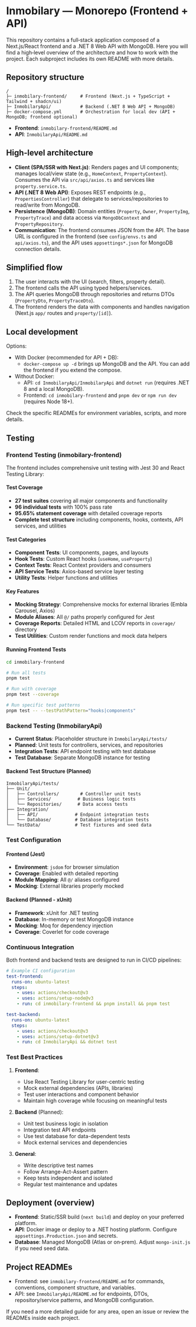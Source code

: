 # Inmobilary — Monorepo (Frontend + API)

This repository contains a full‑stack application composed of a Next.js/React frontend and a .NET 8 Web API with MongoDB. Here you will find a high‑level overview of the architecture and how to work with the project. Each subproject includes its own README with more details.

## Repository structure

```
/
├─ inmobilary-frontend/     # Frontend (Next.js + TypeScript + Tailwind + shadcn/ui)
├─ InmobilaryApi/           # Backend (.NET 8 Web API + MongoDB)
├─ docker-compose.yml       # Orchestration for local dev (API + MongoDB; frontend optional)
```

- **Frontend**: `inmobilary-frontend/README.md`
- **API**: `InmobilaryApi/README.md`

## High‑level architecture

- **Client (SPA/SSR with Next.js)**: Renders pages and UI components; manages local/view state (e.g., `HomeContext`, `PropertyContext`). Consumes the API via `src/api/axios.ts` and services like `property.service.ts`.
- **API (.NET 8 Web API)**: Exposes REST endpoints (e.g., `PropertiesController`) that delegate to services/repositories to read/write from MongoDB.
- **Persistence (MongoDB)**: Domain entities (`Property`, `Owner`, `PropertyImg`, `PropertyTrace`) and data access via `MongoDbContext` and `PropertyRepository`.
- **Communication**: The frontend consumes JSON from the API. The base URL is configured in the frontend (see `config/envs.ts` and `api/axios.ts`), and the API uses `appsettings*.json` for MongoDB connection details.

## Simplified flow

1. The user interacts with the UI (search, filters, property detail).
2. The frontend calls the API using typed helpers/services.
3. The API queries MongoDB through repositories and returns DTOs (`PropertyDto`, `PropertyTraceDto`).
4. The frontend renders the data with components and handles navigation (Next.js `app/` routes and `property/[id]`).

## Local development

Options:

- With Docker (recommended for API + DB):
  - `docker-compose up -d` brings up MongoDB and the API. You can add the frontend if you extend the compose.
- Without Docker:
  - API: `cd InmobilaryApi/InmobilaryApi` and `dotnet run` (requires .NET 8 and a local MongoDB).
  - Frontend: `cd inmobilary-frontend` and `pnpm dev` or `npm run dev` (requires Node 18+).

Check the specific READMEs for environment variables, scripts, and more details.

## Testing

### Frontend Testing (inmobilary-frontend)
The frontend includes comprehensive unit testing with Jest 30 and React Testing Library:

#### Test Coverage
- **27 test suites** covering all major components and functionality
- **96 individual tests** with 100% pass rate
- **95.65% statement coverage** with detailed coverage reports
- **Complete test structure** including components, hooks, contexts, API services, and utilities

#### Test Categories
- **Component Tests**: UI components, pages, and layouts
- **Hook Tests**: Custom React hooks (`useHome`, `useProperty`)
- **Context Tests**: React Context providers and consumers
- **API Service Tests**: Axios-based service layer testing
- **Utility Tests**: Helper functions and utilities

#### Key Features
- **Mocking Strategy**: Comprehensive mocks for external libraries (Embla Carousel, Axios)
- **Module Aliases**: All `@/` paths properly configured for Jest
- **Coverage Reports**: Detailed HTML and LCOV reports in `coverage/` directory
- **Test Utilities**: Custom render functions and mock data helpers

#### Running Frontend Tests
```bash
cd inmobilary-frontend

# Run all tests
pnpm test

# Run with coverage
pnpm test --coverage

# Run specific test patterns
pnpm test -- --testPathPattern="hooks|components"
```

### Backend Testing (InmobilaryApi)
- **Current Status**: Placeholder structure in `InmobilaryApi/tests/`
- **Planned**: Unit tests for controllers, services, and repositories
- **Integration Tests**: API endpoint testing with test database
- **Test Database**: Separate MongoDB instance for testing

#### Backend Test Structure (Planned)
```
InmobilaryApi/tests/
├── Unit/
│   ├── Controllers/        # Controller unit tests
│   ├── Services/          # Business logic tests
│   └── Repositories/      # Data access tests
├── Integration/
│   ├── API/              # Endpoint integration tests
│   └── Database/         # Database integration tests
└── TestData/             # Test fixtures and seed data
```

### Test Configuration

#### Frontend (Jest)
- **Environment**: `jsdom` for browser simulation
- **Coverage**: Enabled with detailed reporting
- **Module Mapping**: All `@/` aliases configured
- **Mocking**: External libraries properly mocked

#### Backend (Planned - xUnit)
- **Framework**: xUnit for .NET testing
- **Database**: In-memory or test MongoDB instance
- **Mocking**: Moq for dependency injection
- **Coverage**: Coverlet for code coverage

### Continuous Integration
Both frontend and backend tests are designed to run in CI/CD pipelines:

```yaml
# Example CI configuration
test-frontend:
  runs-on: ubuntu-latest
  steps:
    - uses: actions/checkout@v3
    - uses: actions/setup-node@v3
    - run: cd inmobilary-frontend && pnpm install && pnpm test

test-backend:
  runs-on: ubuntu-latest
  steps:
    - uses: actions/checkout@v3
    - uses: actions/setup-dotnet@v3
    - run: cd InmobilaryApi && dotnet test
```

### Test Best Practices

1. **Frontend**:
   - Use React Testing Library for user-centric testing
   - Mock external dependencies (APIs, libraries)
   - Test user interactions and component behavior
   - Maintain high coverage while focusing on meaningful tests

2. **Backend** (Planned):
   - Unit test business logic in isolation
   - Integration test API endpoints
   - Use test database for data-dependent tests
   - Mock external services and dependencies

3. **General**:
   - Write descriptive test names
   - Follow Arrange-Act-Assert pattern
   - Keep tests independent and isolated
   - Regular test maintenance and updates

## Deployment (overview)

- **Frontend**: Static/SSR build (`next build`) and deploy on your preferred platform.
- **API**: Docker image or deploy to a .NET hosting platform. Configure `appsettings.Production.json` and secrets.
- **Database**: Managed MongoDB (Atlas or on‑prem). Adjust `mongo-init.js` if you need seed data.

## Project READMEs

- Frontend: see `inmobilary-frontend/README.md` for commands, conventions, component structure, and variables.
- API: see `InmobilaryApi/README.md` for endpoints, DTOs, repository/service patterns, and MongoDB configuration.

If you need a more detailed guide for any area, open an issue or review the READMEs inside each project.
